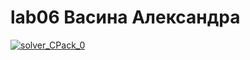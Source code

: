 # lab06 Васина Александра
[![solver_CPack_0](https://github.com/vasinaa/lab06/actions/workflows/actions.yml/badge.svg)](https://github.com/vasinaa/lab06/actions/workflows/actions.yml)
